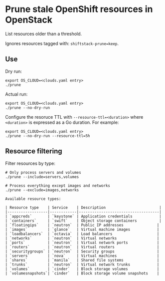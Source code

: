 # Prune stale OpenShift resources in OpenStack

List resources older than a threshold.

Ignores resources tagged with: `shiftstack-prune=keep`.

## Use

Dry run:
```shell
export OS_CLOUD=<clouds.yaml entry>
./prune
```

Actual run:
```shell
export OS_CLOUD=<clouds.yaml entry>
./prune --no-dry-run
```

Configure the resoruce TTL with `--resource-ttl=<duration>` where `<duration>` is expressed as a Go duration. For example:
```shell
export OS_CLOUD=<clouds.yaml entry>
./prune --no-dry-run --resource-ttl=5h
```

## Resource filtering

Filter resources by type:

```shell
# Only process servers and volumes
./prune --include=servers,volumes

# Process everything except images and networks
./prune --exclude=images,networks

Available resource types:

| Resource type    | Service    | Description                        |
|------------------|------------|------------------------------------|
| `appcreds`       | `keystone` | Application credentials            |
| `containers`     | `swift`    | Object storage containers          |
| `floatingips`    | `neutron`  | Public IP addresses               |
| `images`         | `glance`   | Virtual machine images            |
| `loadbalancers`  | `octavia`  | Load balancers                    |
| `networks`       | `neutron`  | Virtual networks                  |
| `ports`          | `neutron`  | Virtual network ports             |
| `routers`        | `neutron`  | Virtual routers                   |
| `securitygroups` | `neutron`  | Security groups                   |
| `servers`        | `nova`     | Virtual machines                  |
| `shares`         | `manila`   | Shared file systems               |
| `trunks`         | `neutron`  | Virtual network trunks            |
| `volumes`        | `cinder`   | Block storage volumes             |
| `volumesnapshots`| `cinder`   | Block storage volume snapshots    |
